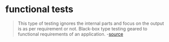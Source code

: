 # functional tests

> This type of testing ignores the internal parts and focus on the output is as per requirement or not. Black-box type testing geared to functional requirements of an application. -[source](http://www.softwaretestinghelp.com/types-of-software-testing/)

